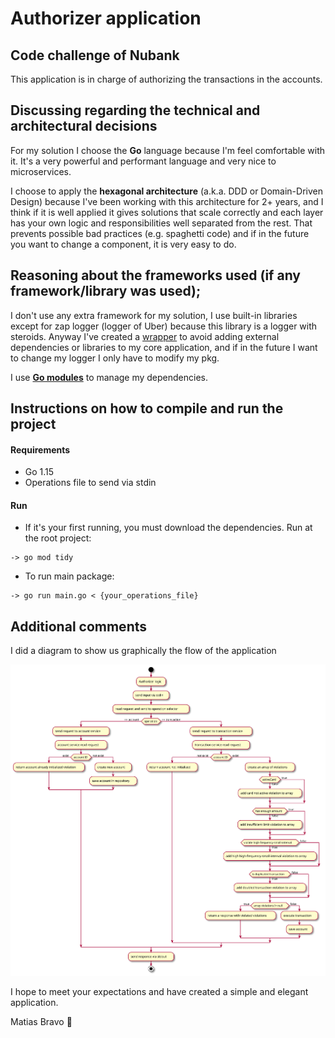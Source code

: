 # Authorizer application

## Code challenge of Nubank

This application is in charge of authorizing the transactions in the accounts.

## Discussing regarding the technical and architectural decisions

For my solution I choose the **Go** language because I'm feel comfortable with it. It's a very powerful 
and performant language and very nice to microservices.

I choose to apply the **hexagonal architecture** (a.k.a. DDD or Domain-Driven Design) because I've been working with this 
architecture for 2+ years, and I think if it is well applied it gives solutions that scale correctly and each layer has your
own logic and responsibilities well separated from the rest. That prevents possible bad practices (e.g. spaghetti code) 
and if in the future you want to change a component, it is very easy to do. 

## Reasoning about the frameworks used (if any framework/library was used);

I don't use any extra framework for my solution, I use built-in libraries except for zap logger (logger of Uber) because 
this library is a logger with steroids. Anyway I've created a [wrapper](./pkg/log/log.go) to avoid adding external 
dependencies or libraries to my core application, and if in the future I want to change my logger I only have to modify my pkg.

I use **[Go modules](https://go.dev/blog/using-go-modules)** to manage my dependencies. 

## Instructions on how to compile and run the project

#### Requirements

- Go 1.15
- Operations file to send via stdin

#### Run

- If it's your first running, you must download the dependencies. Run at the root project:

```
-> go mod tidy
```

- To run main package:

``` 
-> go run main.go < {your_operations_file} 
```

## Additional comments

I did a diagram to show us graphically the flow of the application

![activity diagram authorizer flow](./docs/activiry_diagram_authorizer_flow.svg)

I hope to meet your expectations and have created a simple and elegant application.

Matias Bravo :wolf: